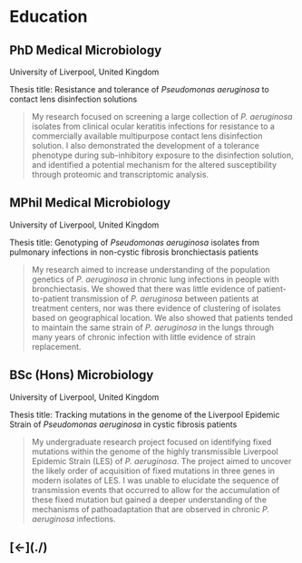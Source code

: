 <h1>Education</h1>

<h2>PhD Medical Microbiology</h2>

University of Liverpool, United Kingdom

Thesis title: Resistance and tolerance of <i>Pseudomonas aeruginosa</i> to contact lens disinfection solutions
>My research focused on screening a large collection of <i>P. aeruginosa</i> isolates from clinical ocular keratitis infections for resistance to a commercially available multipurpose contact lens disinfection solution. I also demonstrated the development of a tolerance phenotype during sub-inhibitory exposure to the disinfection solution, and identified a potential mechanism for the altered susceptibility through proteomic and transcriptomic analysis.

<h2>MPhil Medical Microbiology</h2>

University of Liverpool, United Kingdom

Thesis title: Genotyping of <i>Pseudomonas aeruginosa</i> isolates from pulmonary infections in non-cystic fibrosis bronchiectasis patients
>My research aimed to increase understanding of the population genetics of <i>P. aeruginosa</i> in chronic lung infections in people with bronchiectasis. We showed that there was little evidence of patient-to-patient transmission of <i>P. aeruginosa</i> between patients at treatment centers, nor was there evidence of clustering of isolates based on geographical location. We also showed that patients tended to maintain the same strain of <i>P. aeruginosa</i> in the lungs through many years of chronic infection with little evidence of strain replacement. 

<h2>BSc (Hons) Microbiology</h2>

University of Liverpool, United Kingdom

Thesis title: Tracking mutations in the genome of the Liverpool Epidemic Strain of <i>Pseudomonas aeruginosa</i> in cystic fibrosis patients
>My undergraduate research project focused on identifying fixed mutations within the genome of the highly transmissible Liverpool Epidemic Strain (LES) of <i>P. aeruginosa</i>. The project aimed to uncover the likely order of acquisition of fixed mutations in three genes in modern isolates of LES. I was unable to elucidate the sequence of transmission events that occurred to allow for the accumulation of these fixed mutation but gained a deeper understanding of the mechanisms of pathoadaptation that are observed in chronic <i>P. aeruginosa</i> infections.


<h2>[&larr;](./)</h2>
